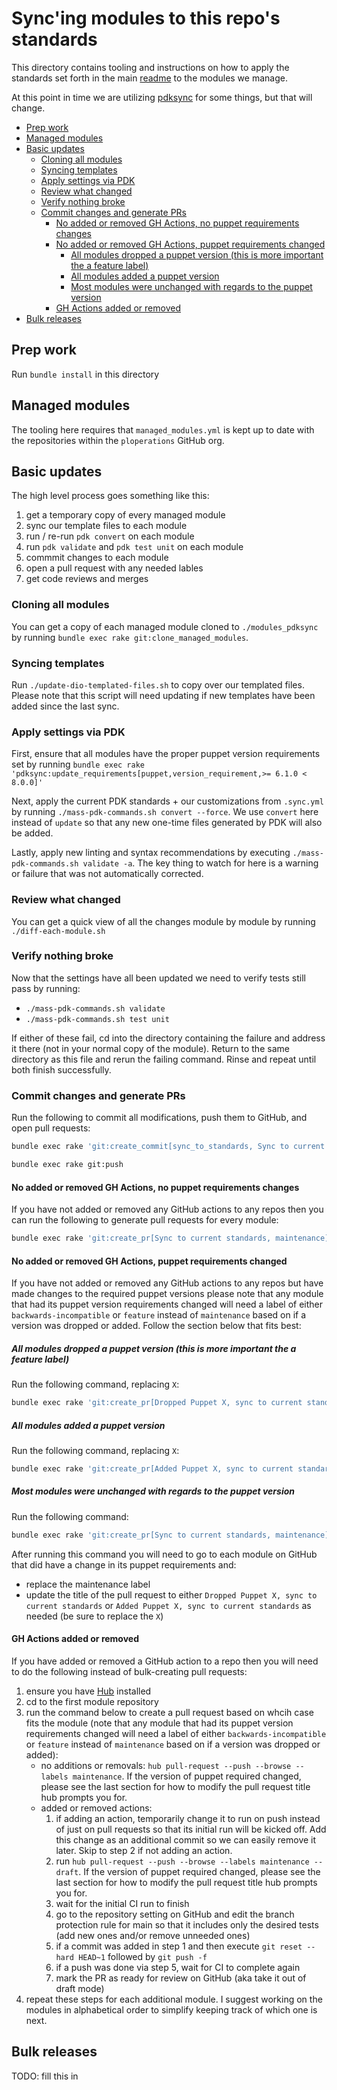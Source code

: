 # Sync'ing modules to this repo's standards

This directory contains tooling and instructions on how to apply the standards set forth in the main [readme](../README.md) to the modules we manage.

At this point in time we are utilizing [pdksync](https://github.com/puppetlabs/pdksync) for some things, but that will change.

- [Prep work](#prep-work)
- [Managed modules](#managed-modules)
- [Basic updates](#basic-updates)
  - [Cloning all modules](#cloning-all-modules)
  - [Syncing templates](#syncing-templates)
  - [Apply settings via PDK](#apply-settings-via-pdk)
  - [Review what changed](#review-what-changed)
  - [Verify nothing broke](#verify-nothing-broke)
  - [Commit changes and generate PRs](#commit-changes-and-generate-prs)
    - [No added or removed GH Actions, no puppet requirements changes](#no-added-or-removed-gh-actions-no-puppet-requirements-changes)
    - [No added or removed GH Actions, puppet requirements changed](#no-added-or-removed-gh-actions-puppet-requirements-changed)
      - [All modules dropped a puppet version (this is more important the a feature label)](#all-modules-dropped-a-puppet-version-this-is-more-important-the-a-feature-label)
      - [All modules added a puppet version](#all-modules-added-a-puppet-version)
      - [Most modules were unchanged with regards to the puppet version](#most-modules-were-unchanged-with-regards-to-the-puppet-version)
    - [GH Actions added or removed](#gh-actions-added-or-removed)
- [Bulk releases](#bulk-releases)

## Prep work

Run `bundle install` in this directory

## Managed modules

The tooling here requires that `managed_modules.yml` is kept up to date with the repositories within the `ploperations` GitHub org.

## Basic updates

The high level process goes something like this:

1. get a temporary copy of every managed module
2. sync our template files to each module
3. run / re-run `pdk convert` on each module
4. run `pdk validate` and `pdk test unit` on each module
5. commmit changes to each module
6. open a pull request with any needed lables
7. get code reviews and merges

### Cloning all modules

You can get a copy of each managed module cloned to `./modules_pdksync` by running `bundle exec rake git:clone_managed_modules`.

### Syncing templates

Run `./update-dio-templated-files.sh` to copy over our templated files. Please note that this script will need updating if new templates have been added since the last sync.

### Apply settings via PDK

First, ensure that all modules have the proper puppet version requirements set by running `bundle exec rake 'pdksync:update_requirements[puppet,version_requirement,>= 6.1.0 < 8.0.0]'`

Next, apply the current PDK standards + our customizations from `.sync.yml` by running `./mass-pdk-commands.sh convert --force`. We use `convert` here instead of `update` so that any new one-time files generated by PDK will also be added.

Lastly, apply new linting and syntax recommendations by executing `./mass-pdk-commands.sh validate -a`. The key thing to watch for here is a warning or failure that was not automatically corrected.

### Review what changed

You can get a quick view of all the changes module by module by running `./diff-each-module.sh`

### Verify nothing broke

Now that the settings have all been updated we need to verify tests still pass by running:

- `./mass-pdk-commands.sh validate`
- `./mass-pdk-commands.sh test unit`

If either of these fail, cd into the directory containing the failure and address it there (not in your normal copy of the module). Return to the same directory as this file and rerun the failing command. Rinse and repeat until both finish successfully.

### Commit changes and generate PRs

Run the following to commit all modifications, push them to GitHub, and open pull requests:

```bash
bundle exec rake 'git:create_commit[sync_to_standards, Sync to current standards]'

bundle exec rake git:push
```

#### No added or removed GH Actions, no puppet requirements changes

If you have not added or removed any GitHub actions to any repos then you can run the following to generate pull requests for every module:

```bash
bundle exec rake 'git:create_pr[Sync to current standards, maintenance]'
```

#### No added or removed GH Actions, puppet requirements changed

If you have not added or removed any GitHub actions to any repos but have made changes to the required puppet versions please note that any module that had its puppet version requirements changed will need a label of either `backwards-incompatible` or `feature` instead of `maintenance` based on if a version was dropped or added. Follow the section below that fits best:

##### All modules dropped a puppet version (this is more important the a feature label)

Run the following command, replacing `X`:

```bash
bundle exec rake 'git:create_pr[Dropped Puppet X, sync to current standards, backwards-incompatible]'
```

##### All modules added a puppet version

Run the following command, replacing `X`:

```bash
bundle exec rake 'git:create_pr[Added Puppet X, sync to current standards, feature]'
```

##### Most modules were unchanged with regards to the puppet version

Run the following command:

```bash
bundle exec rake 'git:create_pr[Sync to current standards, maintenance]'
```

After running this command you will need to go to each module on GitHub that did have a change in its puppet requirements and:

- replace the maintenance label
- update the title of the pull request to either `Dropped Puppet X, sync to current standards` or `Added Puppet X, sync to current standards` as needed (be sure to replace the `X`)

#### GH Actions added or removed

If you have added or removed a GitHub action to a repo then you will need to do the following instead of bulk-creating pull requests:

1. ensure you have [Hub](https://hub.github.com) installed
2. cd to the first module repository
3. run the command below to create a pull request based on whcih case fits the module (note that any module that had its puppet version requirements changed will need a label of either `backwards-incompatible` or `feature` instead of `maintenance` based on if a version was dropped or added):
   - no additions or removals: `hub pull-request --push --browse --labels maintenance`. If the version of puppet required changed, please see the last section for how to modify the pull request title hub prompts you for.
   - added or removed actions:
     1. if adding an action, temporarily change it to run on push instead of just on pull requests so that its initial run will be kicked off. Add this change as an additional commit so we can easily remove it later. Skip to step 2 if not adding an action.
     2. run `hub pull-request --push --browse --labels maintenance --draft`. If the version of puppet required changed, please see the last section for how to modify the pull request title hub prompts you for.
     3. wait for the initial CI run to finish
     4. go to the repository setting on GitHub and edit the branch protection rule for main so that it includes only the desired tests (add new ones and/or remove unneeded ones)
     5. if a commit was added in step 1 and then execute `git reset --hard HEAD~1` followed by `git push -f`
     6. if a push was done via step 5, wait for CI to complete again
     7. mark the PR as ready for review on GitHub (aka take it out of draft mode)
4. repeat these steps for each additional module. I suggest working on the modules in alphabetical order to simplify keeping track of which one is next.

## Bulk releases

TODO: fill this in
